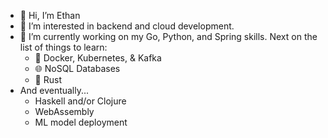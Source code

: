 - 👋 Hi, I’m Ethan
- 👀 I’m interested in backend and cloud development.
- 🌱 I’m currently working on my Go, Python, and Spring skills. Next on the list of things to learn:
  - 🐳 Docker, Kubernetes, & Kafka
  - 🌐 NoSQL Databases
  - 🦀 Rust
- And eventually...
  - Haskell and/or Clojure
  - WebAssembly
  - ML model deployment
<!---
dethancosta/dethancosta is a ✨ special ✨ repository because its `README.md` (this file) appears on your GitHub profile.
You can click the Preview link to take a look at your changes.
--->
